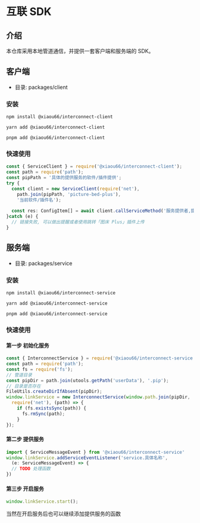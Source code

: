 # 互联 SDK

## 介绍
本仓库采用本地管道通信，并提供一套客户端和服务端的 SDK。

## 客户端
- 目录: packages/client

### 安装

```shell
npm install @xiaou66/interconnect-client
```
```shell
yarn add @xiaou66/interconnect-client
```
```shell
pnpm add @xiaou66/interconnect-client
```
### 快速使用

```typescript
const { ServiceClient } = require('@xiaou66/interconnect-client');
const path = require('path');
const pipPath = '具体的提供服务的软件/插件提供';
try {
  const client = new ServiceClient(require('net'),
    path.join(pipPath, 'picture-bed-plus'),
    '当前软件/插件名');
  
  const res: ConfigItem[] = await client.callServiceMethod('服务提供者,提供服务名称');
}catch (e) {
  // 链接失败, 可以做出提醒或者使用跳转「图床 Plus」插件上传
}
```


## 服务端
- 目录: packages/service

### 安装
```shell
npm install @xiaou66/interconnect-service
```
```shell
yarn add @xiaou66/interconnect-service
```
```shell
pnpm add @xiaou66/interconnect-service
```

### 快速使用
#### 第一步 初始化服务
```typescript
const { InterconnectService } = require('@xiaou66/interconnect-service');
const path = require('path');
const fs = require('fs');
// 管道目录
const pipDir = path.join(utools.getPath('userData'), '.pip');
// 目录是否存在
FileUtils.createDirIfAbsent(pipDir);
window.linkService = new InterconnectService(window.path.join(pipDir, '管道名称'),
  require('net'), (path) => {
    if (fs.existsSync(path)) {
      fs.rmSync(path);
    }
});
```
#### 第二步 提供服务
```typescript
import { ServiceMessageEvent } from '@xiaou66/interconnect-service'
window.linkService.addServiceEventListener('service.具体名称',
  (e: ServiceMessageEvent) => {
  // TODO 处理函数
})
```
#### 第三步 开启服务
```typescript
window.linkService.start();
```

当然在开启服务后也可以继续添加提供服务的函数
